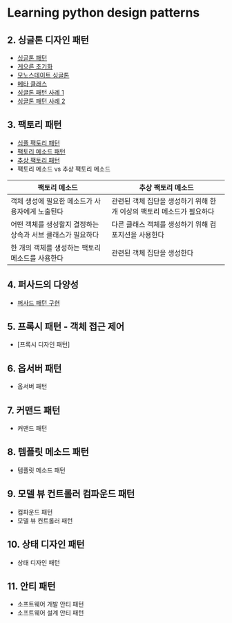 # Learning python design patterns

## 2. 싱글톤 디자인 패턴
* [싱글톤 패턴](./chapter2/1_singleton.py)
* [게으른 초기화](./chapter2/2_lazy_initialization.py)
* [모노스테이트 싱글톤](./chapter2/3_monostate_singletone.py)
* [메타 클래스](./chapter2/4_meta_class.py)
* [싱글톤 패턴 사례 1](./chapter2/5_singleton_1.py)
* [싱글톤 패턴 사례 2](./chapter2/6_singleton_2.py)

## 3. 팩토리 패턴
* [심플 팩토리 패턴](./chaper3/1_simple_factory.py)
* [팩토리 메소드 패턴](./chaper3/2_factory_method.py)
* [추상 팩토리 패턴](./chaper3/3_abstract_factory.py)
* 팩토리 메소드 vs 추상 팩토리 메소드

| 팩토리 메소드 | 추상 팩토리 메소드 |
|---|---|
| 객체 생성에 필요한 메소드가 사용자에게 노출된다 | 관련된 객체 집단을 생성하기 위해 한 개 이상의 팩토리 메소드가 필요하다 |
| 어떤 객체를 생성할지 결정하는 상속과 서브 클래스가 필요하다 | 다른 클래스 객체를 생성하기 위해 컴포지션을 사용한다 |
| 한 개의 객체를 생성하는 팩토리 메소드를 사용한다 | 관련된 객체 집단을 생성한다 |

## 4. 퍼사드의 다양성
* [퍼사드 패턴 구현](chapter4/1_pacod_pattern.py)

## 5. 프록시 패턴 - 객체 접근 제어
* [프록시 디자인 패턴]

## 6. 옵서버 패턴
* 옵서버 패턴

## 7. 커맨드 패턴
* 커맨드 패턴

## 8. 템플릿 메소드 패턴
* 템플릿 메소드 패턴

## 9. 모델 뷰 컨트롤러 컴파운드 패턴
* 컴파운드 패턴
* 모델 뷰 컨트롤러 패턴

## 10. 상태 디자인 패턴
* 상태 디자인 패턴

## 11. 안티 패턴
* 소프트웨어 개발 안티 패턴
* 소프트웨어 설계 안티 패턴

